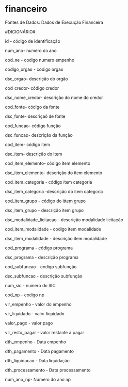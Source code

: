# financeiro

Fontes de Dados:
Dados de Execução Financeira





#DICIONÁRIO#


id - código de identificação 

num_ano- numero do ano

cod_ne - codigo numero empenho

codigo_orgao - codigo orgao

 dsc_orgao- descrição do orgão

 cod_credor- código credor

dsc_nome_credor- descrição do nome do credor

 cod_fonte- código da fonte

 dsc_fonte- descriçaõ de fonte

 cod_funcao- código função

dsc_funcao- descrição da função

cod_item- código item

dsc_item- descrição do item

cod_item_elemento- código ítem elemento

dsc_item_elemento- descrição do item elemento

cod_item_categoria - código  ítem categoria

dsc_item_categoria -descrição do item categoria

cod_item_grupo - código do ittem grupo

dsc_item_grupo - descrição item grupo

dsc_modalidade_licitacao - descrição modalidade licitação

cod_item_modalidade - codigo item modalidade

dsc_item_modalidade - descrição item modalidade

cod_programa - código programa

dsc_programa - descrição programa

cod_subfuncao - codigo subfunção

dsc_subfuncao -  descrição subfunção

num_sic - numero do SIC

cod_np - codigo np

vlr_empenho - valor do empenho

vlr_liquidado - valor liquidado

valor_pago - valor pago

vlr_resto_pagar - valor restante a pagar

dth_empenho - Data empenho

dth_pagamento -  Data pagamento

dth_liquidacao - Data liquidação

dth_processamento - Data processamento

num_ano_np- Numero do ano np
